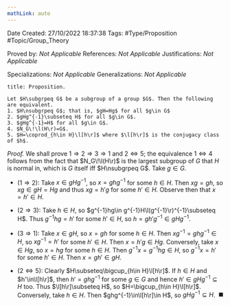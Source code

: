 ```yaml
---
mathLink: auto
---
```


<div class="topSpace"></div>

Date Created: 27/10/2022 18:37:38
Tags: #Type/Proposition #Topic/Group_Theory

Proved by: <i>Not Applicable</i>
References: <i>Not Applicable</i>
Justifications: <i>Not Applicable</i>

Specializations: <i>Not Applicable</i>
Generalizations: <i>Not Applicable</i>

``` ad-Proposition
title: Proposition.

Let $H\subgrpeq G$ be a subgroup of a group $G$. Then the following are equivalent.
1. $H\nsubgrpeq G$; that is, $gH=Hg$ for all $g\in G$
2. $gHg^{-1}\subseteq H$ for all $g\in G$.
3. $gHg^{-1}=H$ for all $g\in G$.
4. $N_G\!\l(H\r)=G$.
5. $H=\coprod_{h\in H}\l[h\r]$ where $\l[h\r]$ is the conjugacy class of $h$.

```

<i>Proof.</i> We shall prove $1\Rightarrow2\Rightarrow3\Rightarrow1$ and $2\Leftrightarrow5$; the equivalence $1\Leftrightarrow4$ follows from the fact that $N_G\!\l(H\r)$ is the largest subgroup of $G$ that $H$ is normal in, which is $G$ itself iff $H\nsubgrpeq G$. Take $g\in G$.
* ($1\Rightarrow2$): Take $x\in gHg^{-1}$, so $x=ghg^{-1}$ for some $h\in H$. Then $xg=gh$, so $xg\in gH=Hg$ and thus $xg=h'g$ for some $h'\in H$. Observe then that $x=h'\in H$.

* ($2\Rightarrow3$): Take $h\in H$, so $g^{-1}hg\in g^{-1}H\l(g^{-1}\r)^{-1}\subseteq H$. Thus $g^{-1}hg=h'$ for some $h'\in H$, so $h=gh'g^{-1}\in gHg^{-1}$.
* ($3\Rightarrow1$): Take $x\in gH$, so $x=gh$ for some $h\in H$. Then $xg^{-1}=ghg^{-1}\in H$, so $xg^{-1}=h'$ for some $h'\in H$. Then $x=h'g\in Hg$. Conversely, take $x\in Hg$, so $x=hg$ for some $h\in H$. Then $g^{-1}x=g^{-1}hg\in H$, so $g^{-1}x=h'$ for some $h'\in H$. Then $x=gh'\in gH$.
* ($2\Leftrightarrow5$): Clearly $H\subseteq\bigcup_{h\in H}\l[h\r]$. If $h\in H$ and $h'\in\l[h\r]$, then $h'=ghg^{-1}$ for some $g\in G$ and hence $h'\in gHg^{-1}\subseteq H$ too. Thus $\l[h\r]\subseteq H$, so $H=\bigcup_{h\in H}\l[h\r]$. Conversely, take $h\in H$. Then $ghg^{-1}\in\l[h\r]\in H$, so $gHg^{-1}\subseteq H$.<span style="float:right;">$\blacksquare$</span>
